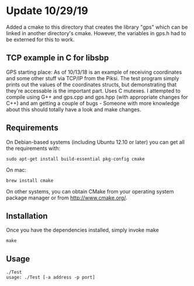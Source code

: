 # Update 10/29/19

Added a cmake to this directory that creates the library "gps" which can be linked in another directory's cmake. However, the variables in gps.h had to be externed for this to work.

## TCP example in C for libsbp

GPS starting place: As of 10/13/18 is an example of receiving coordinates and some other stuff via TCP/IP from the Piksi. The test program simply prints out the values of the coordinates structs, but demonstrating that they're accessable is the important part. Uses C mutexes. I attempted to compile using G++ and gps.cpp and gps.hpp (with appropriate changes for C++) and am getting a couple of bugs - Someone with more knowledge about this should totally have a look and make changes.

## Requirements

On Debian-based systems (including Ubuntu 12.10 or later) you can get all
the requirements with:

```shell
sudo apt-get install build-essential pkg-config cmake
```

On mac:

```shell
brew install cmake
```

On other systems, you can obtain CMake from your operating system
package manager or from http://www.cmake.org/.

## Installation

Once you have the dependencies installed, simply invoke make

```shell
make
```

## Usage

```shell
./Test
usage: ./Test [-a address -p port]
```
